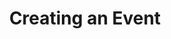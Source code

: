 ---
title: "Creating an Event"
description: "Learn how to create games and events along with how to customize them for your team."
icon: "sport"
next: "create-poll,custom-fields,adding-users"
---